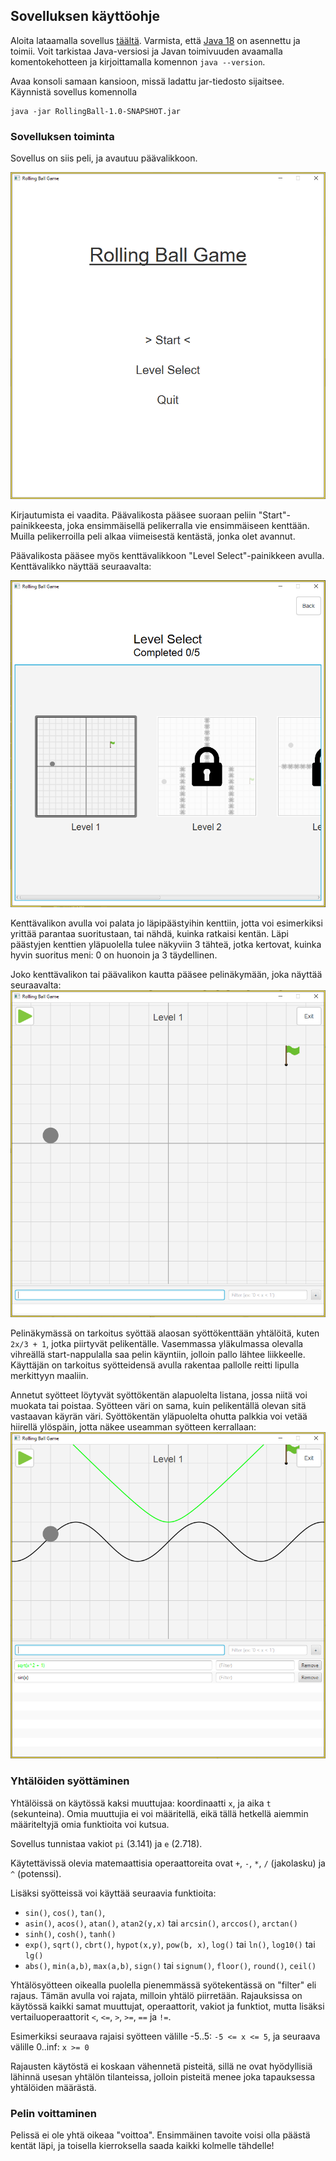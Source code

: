 ## Sovelluksen käyttöohje

Aloita lataamalla sovellus [täältä](https://github.com/kbjakex/ot-harjoitystyo/releases/download/Loppupalautus/RollingBall-1.0-SNAPSHOT.jar). 
Varmista, että [Java 18](https://jdk.java.net/18/) on asennettu ja toimii. Voit tarkistaa Java-versiosi ja Javan toimivuuden avaamalla komentokehotteen ja kirjoittamalla komennon `java --version`.

Avaa konsoli samaan kansioon, missä ladattu jar-tiedosto sijaitsee. Käynnistä sovellus komennolla
```console
java -jar RollingBall-1.0-SNAPSHOT.jar
```

### Sovelluksen toiminta

Sovellus on siis peli, ja avautuu päävalikkoon. 


<img src="https://raw.githubusercontent.com/kbjakex/ot-harjoitystyo/main/dokumentaatio/kuvat/mainmenu.png" width="600">

Kirjautumista ei vaadita. Päävalikosta pääsee suoraan peliin "Start"-painikkeesta, joka ensimmäisellä pelikerralla vie ensimmäiseen kenttään. Muilla pelikerroilla  peli alkaa viimeisestä kentästä, jonka olet avannut. 


Päävalikosta pääsee myös kenttävalikkoon "Level Select"-painikkeen avulla. Kenttävalikko näyttää seuraavalta:


<img src="https://raw.githubusercontent.com/kbjakex/ot-harjoitystyo/main/dokumentaatio/kuvat/levels.png" width="600">

Kenttävalikon avulla voi palata jo läpipäästyihin kenttiin, jotta voi esimerkiksi yrittää parantaa suoritustaan, tai nähdä, kuinka ratkaisi kentän.
Läpi päästyjen kenttien yläpuolella tulee näkyviin 3 tähteä, jotka kertovat, kuinka hyvin suoritus meni: 0 on huonoin ja 3 täydellinen.

Joko kenttävalikon tai päävalikon kautta pääsee pelinäkymään, joka näyttää seuraavalta:
<img src="https://raw.githubusercontent.com/kbjakex/ot-harjoitystyo/main/dokumentaatio/kuvat/game.png" width="600">

Pelinäkymässä on tarkoitus syöttää alaosan syöttökenttään yhtälöitä, kuten `2x/3 + 1`, jotka piirtyvät pelikentälle. Vasemmassa yläkulmassa olevalla vihreällä start-nappulalla
saa pelin käyntiin, jolloin pallo lähtee liikkeelle. Käyttäjän on tarkoitus syötteidensä avulla rakentaa pallolle reitti lipulla merkittyyn maaliin.

Annetut syötteet löytyvät syöttökentän alapuolelta listana, jossa niitä voi muokata tai poistaa. Syötteen väri on sama, kuin pelikentällä olevan sitä vastaavan
käyrän väri. Syöttökentän yläpuolelta ohutta palkkia voi vetää hiirellä ylöspäin, jotta näkee useamman syötteen kerrallaan:
<img src="https://raw.githubusercontent.com/kbjakex/ot-harjoitystyo/main/dokumentaatio/kuvat/inputs.png" width="600">

### Yhtälöiden syöttäminen

Yhtälöissä on käytössä kaksi muuttujaa: koordinaatti `x`, ja aika `t` (sekunteina). Omia muuttujia ei voi määritellä, eikä tällä hetkellä aiemmin määriteltyjä omia
funktioita voi kutsua.

Sovellus tunnistaa vakiot `pi` (3.141) ja `e` (2.718).

Käytettävissä olevia matemaattisia operaattoreita ovat `+`, `-`, `*`, `/` (jakolasku) ja `^` (potenssi).

Lisäksi syötteissä voi käyttää seuraavia funktioita:
- `sin()`, `cos()`, `tan()`, 
- `asin()`, `acos()`, `atan()`, `atan2(y,x)` tai `arcsin()`, `arccos()`, `arctan()`
- `sinh()`, `cosh()`, `tanh()`
- `exp()`, `sqrt()`, `cbrt()`, `hypot(x,y)`, `pow(b, x)`, `log()` tai `ln()`, `log10()` tai `lg()`
- `abs()`, `min(a,b)`, `max(a,b)`, `sign()` tai `signum()`, `floor()`, `round()`, `ceil()`

Yhtälösyötteen oikealla puolella pienemmässä syötekentässä on "filter" eli rajaus. Tämän avulla voi rajata, milloin yhtälö piirretään.
Rajauksissa on käytössä kaikki samat muuttujat, operaattorit, vakiot ja funktiot, mutta lisäksi vertailuoperaattorit `<`, `<=`, `>`, `>=`, `==` ja `!=`.

Esimerkiksi seuraava rajaisi syötteen välille -5..5: `-5 <= x <= 5`, ja seuraava välille 0..inf: `x >= 0`

Rajausten käytöstä ei koskaan vähennetä pisteitä, sillä ne ovat hyödyllisiä lähinnä usesan yhtälön tilanteissa, jolloin pisteitä menee joka tapauksessa yhtälöiden määrästä.

### Pelin voittaminen

Pelissä ei ole yhtä oikeaa "voittoa". Ensimmäinen tavoite voisi olla päästä kentät läpi, ja toisella kierroksella saada kaikki kolmelle tähdelle!
